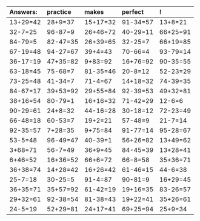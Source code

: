 | Answers: | practice | makes | perfect | ! |
| :--- | :--- | :--- | :--- | :--- |
| 13+29=42 | 28+9=37 | 15+17=32 | 91-34=57 | 13+8=21 | 
| 32-7=25 | 96-87=9 | 26+46=72 | 40-29=11 | 66+25=91 | 
| 84-79=5 | 82-47=35 | 26+39=65 | 32-25=7 | 66+19=85 | 
| 67-19=48 | 94-27=67 | 39+4=43 | 70-66=4 | 93-79=14 | 
| 36-17=19 | 47+35=82 | 9+83=92 | 16+76=92 | 90-35=55 | 
| 63-18=45 | 75-68=7 | 81-35=46 | 20-8=12 | 52-23=29 | 
| 73-25=48 | 41-34=7 | 71-4=67 | 14+18=32 | 74-39=35 | 
| 84-67=17 | 39+53=92 | 29+55=84 | 92-39=53 | 49+32=81 | 
| 38+16=54 | 80-79=1 | 16+16=32 | 71-42=29 | 12-6=6 | 
| 90-29=61 | 24+8=32 | 44-16=28 | 30-18=12 | 72-23=49 | 
| 66-48=18 | 60-53=7 | 19+2=21 | 57-48=9 | 21-7=14 | 
| 92-35=57 | 7+28=35 | 9+75=84 | 91-77=14 | 95-28=67 | 
| 53-5=48 | 96-49=47 | 40-39=1 | 56+26=82 | 13+49=62 | 
| 3+68=71 | 56-7=49 | 36+9=45 | 84-45=39 | 13+28=41 | 
| 6+46=52 | 16+36=52 | 66+6=72 | 66-8=58 | 35+36=71 | 
| 36+38=74 | 14+28=42 | 16+26=42 | 61-46=15 | 44-6=38 | 
| 25-7=18 | 30-25=5 | 91-4=87 | 90-81=9 | 16+29=45 | 
| 36+35=71 | 35+57=92 | 61-42=19 | 19+16=35 | 83-26=57 | 
| 29+32=61 | 92-38=54 | 81-38=43 | 19+22=41 | 35+26=61 | 
| 24-5=19 | 52+29=81 | 24+17=41 | 69+25=94 | 25+9=34 | 
